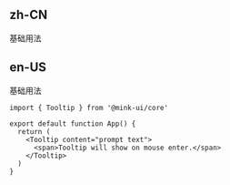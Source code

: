 ## zh-CN

基础用法

## en-US

基础用法

```tsx
import { Tooltip } from '@mink-ui/core'

export default function App() {
  return (
    <Tooltip content="prompt text">
      <span>Tooltip will show on mouse enter.</span>
    </Tooltip>
  )
}
```
